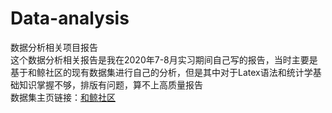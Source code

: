 # Data-analysis
数据分析相关项目报告  
这个数据分析相关报告是我在2020年7-8月实习期间自己写的报告，当时主要是基于和鲸社区的现有数据集进行自己的分析，但是其中对于Latex语法和统计学基础知识掌握不够，排版有问题，算不上高质量报告  
数据集主页链接：[和鲸社区](https://www.heywhale.com/home/user/profile/5f65ef66a69488002c0a484a)
